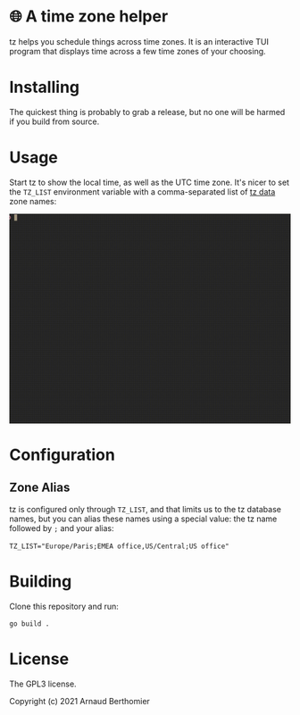 # 🌐 A time zone helper

tz helps you schedule things across time zones. It is an interactive TUI
program that displays time across a few time zones of your choosing.

# Installing

The quickest thing is probably to grab a release, but no one will be
harmed if you build from source.

# Usage

Start tz to show the local time, as well as the UTC time zone. It's
nicer to set the `TZ_LIST` environment variable with a comma-separated
list of [tz data][tzdata] zone names:

[tzdata]: https://en.wikipedia.org/wiki/List_of_tz_database_time_zones

<p align="center">
<img align="center" src="./docs/demo.gif" />
</p>

# Configuration

## Zone Alias

tz is configured only through `TZ_LIST`, and that limits us to the tz
database names, but you can alias these names using a special value: the
tz name followed by `;` and your alias:

`TZ_LIST="Europe/Paris;EMEA office,US/Central;US office"`

# Building

Clone this repository and run:

```
go build .
```

# License

The GPL3 license.

Copyright (c) 2021 Arnaud Berthomier

